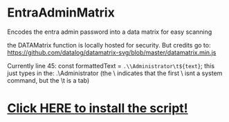 # EntraAdminMatrix
Encodes the entra admin password into a data matrix for easy scanning


the DATAMatrix function is locally hosted for security.
But credits go to:
https://github.com/datalog/datamatrix-svg/blob/master/datamatrix.min.js


Currently line 45: const formattedText = `.\\Administrator\t${text}`;
this just types in the: .\Administrator (the \\ indicates that the first \ isnt a system command, but the \t is a tab)

# [Click HERE to install the script!](https://github.com/dtyler04/EntraAdminMatrix/raw/main/datamatrix.user.js)
